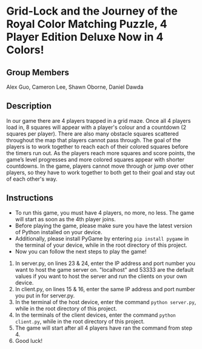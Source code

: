 # Grid-Lock and the Journey of the Royal Color Matching Puzzle, 4 Player Edition Deluxe Now in 4 Colors!

## Group Members
Alex Guo, Cameron Lee, Shawn Oborne, Daniel Dawda

## Description
In our game there are 4 players trapped in a grid maze. Once all 4 players load in, 8 squares will appear with a player's colour and a countdown (2 squares per player). There are also many obstacle squares scattered throughout the map that players cannot pass through. The goal of the players is to work together to reach each of their colored squares before the timers run out. As the players reach more squares and score points, the game’s level progresses and more colored squares appear with shorter countdowns. In the game, players cannot move through or jump over other players, so they have to work together to both get to their goal and stay out of each other's way.

## Instructions
- To run this game, you must have 4 players, no more, no less. The game will start as soon as the 4th player joins.
- Before playing the game, please make sure you have the latest version of Python installed on your device.
- Additionally, please install PyGame by entering `pip install pygame` in the terminal of your device, while in the root directory of this project.
- Now you can follow the next steps to play the game!

1. In server.py, on lines 23 & 24, enter the IP address and port number you want to host the game server on. "localhost" and 53333 are the default values if you want to host the server and run the clients on your own device.
2. In client.py, on lines 15 & 16, enter the same IP address and port number you put in for server.py.
3. In the terminal of the host device, enter the command `python server.py`, while in the root directory of this project.
4. In the terminals of the client devices, enter the command `python client.py`, while in the root directory of this project.
5. The game will start after all 4 players have ran the command from step 4.
6. Good luck!

